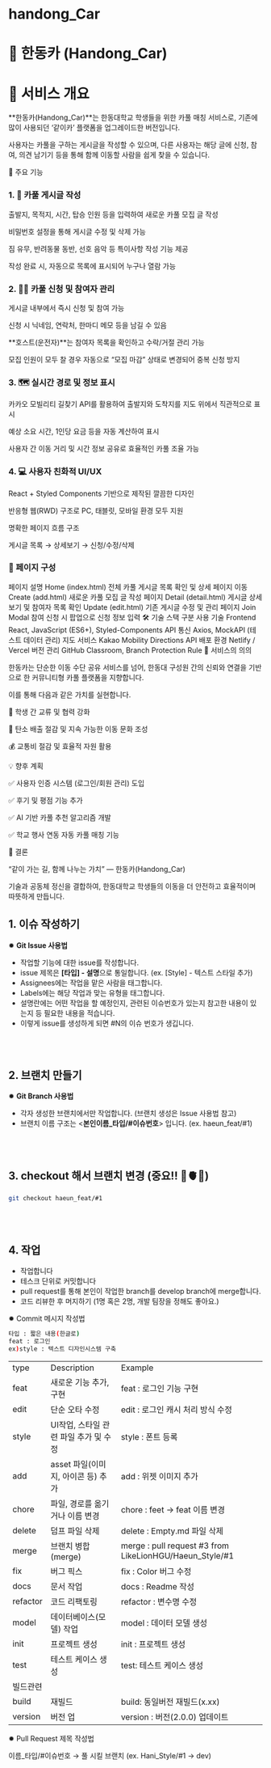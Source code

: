 # handong_Car

# 🚗 한동카 (Handong_Car)
# 🎯 서비스 개요

**한동카(Handong_Car)**는 한동대학교 학생들을 위한 카풀 매칭 서비스로,
기존에 많이 사용되던 ‘같이카’ 플랫폼을 업그레이드한 버전입니다.

사용자는 카풀을 구하는 게시글을 작성할 수 있으며,
다른 사용자는 해당 글에 신청, 참여, 의견 남기기 등을 통해
함께 이동할 사람을 쉽게 찾을 수 있습니다.

🚀 주요 기능
### 1. 📝 카풀 게시글 작성

출발지, 목적지, 시간, 탑승 인원 등을 입력하여 새로운 카풀 모집 글 작성

비밀번호 설정을 통해 게시글 수정 및 삭제 가능

짐 유무, 반려동물 동반, 선호 음악 등 특이사항 작성 기능 제공

작성 완료 시, 자동으로 목록에 표시되어 누구나 열람 가능

### 2. 🙋‍♀️ 카풀 신청 및 참여자 관리

게시글 내부에서 즉시 신청 및 참여 가능

신청 시 닉네임, 연락처, 한마디 메모 등을 남길 수 있음

**호스트(운전자)**는 참여자 목록을 확인하고 수락/거절 관리 가능

모집 인원이 모두 찰 경우 자동으로 “모집 마감” 상태로 변경되어 중복 신청 방지

### 3. 🗺️ 실시간 경로 및 정보 표시

카카오 모빌리티 길찾기 API를 활용하여
출발지와 도착지를 지도 위에서 직관적으로 표시

예상 소요 시간, 1인당 요금 등을 자동 계산하여 표시

사용자 간 이동 거리 및 시간 정보 공유로 효율적인 카풀 조율 가능

### 4. 💻 사용자 친화적 UI/UX

React + Styled Components 기반으로 제작된 깔끔한 디자인

반응형 웹(RWD) 구조로 PC, 태블릿, 모바일 환경 모두 지원

명확한 페이지 흐름 구조

게시글 목록 → 상세보기 → 신청/수정/삭제

### 🧭 페이지 구성
페이지	설명
Home (index.html)	전체 카풀 게시글 목록 확인 및 상세 페이지 이동
Create (add.html)	새로운 카풀 모집 글 작성 페이지
Detail (detail.html)	게시글 상세보기 및 참여자 목록 확인
Update (edit.html)	기존 게시글 수정 및 관리 페이지
Join Modal	참여 신청 시 팝업으로 신청 정보 입력
🛠️ 기술 스택
구분	사용 기술
Frontend	React, JavaScript (ES6+), Styled-Components
API 통신	Axios, MockAPI (테스트 데이터 관리)
지도 서비스	Kakao Mobility Directions API
배포 환경	Netlify / Vercel
버전 관리	GitHub Classroom, Branch Protection Rule
🌱 서비스의 의의

한동카는 단순한 이동 수단 공유 서비스를 넘어,
한동대 구성원 간의 신뢰와 연결을 기반으로 한 커뮤니티형 카풀 플랫폼을 지향합니다.

이를 통해 다음과 같은 가치를 실현합니다.

🤝 학생 간 교류 및 협력 강화

🌿 탄소 배출 절감 및 지속 가능한 이동 문화 조성

💰 교통비 절감 및 효율적 자원 활용

💡 향후 계획

✅ 사용자 인증 시스템 (로그인/회원 관리) 도입

✅ 후기 및 평점 기능 추가

✅ AI 기반 카풀 추천 알고리즘 개발

✅ 학교 행사 연동 자동 카풀 매칭 기능

📌 결론

“같이 가는 길, 함께 나누는 가치” — 한동카(Handong_Car)

기술과 공동체 정신을 결합하여,
한동대학교 학생들의 이동을 더 안전하고 효율적이며 따뜻하게 만듭니다.


## 1. 이슈 작성하기

✹ **Git Issue 사용법**

- 작업할 기능에 대한 issue를 작성합니다.
- issue 제목은 **[타입] - 설명**으로 통일합니다. (ex. [Style] - 텍스트 스타일 추가)
- Assignees에는 작업을 맡은 사람을 태그합니다.
- Labels에는 해당 작업과 맞는 유형을 태그합니다.
- 설명란에는 어떤 작업을 할 예정인지, 관련된 이슈번호가 있는지 참고한 내용이 있는지 등 필요한 내용을 적습니다.
- 이렇게 issue를 생성하게 되면 #N의 이슈 번호가 생깁니다.
<br />
<br />

## 2. 브랜치 만들기

✹  **Git Branch 사용법**

- 각자 생성한 브랜치에서만 작업합니다. (브랜치 생성은 Issue 사용법 참고)
- 브랜치 이름 구조는 <**본인이름_타입/#이슈번호**> 입니다. (ex. haeun_feat/#1)
<br />
<br />

## 3. checkout 해서 브랜치 변경 (중요!! 🧠🫀🧨)

```bash
git checkout haeun_feat/#1
```
<br />
<br />

## 4. 작업

- 작업합니다
- 테스크 단위로 커밋합니다
- pull request를 통해 본인이 작업한 branch를 develop branch에 merge합니다.
- 코드 리뷰한 후 머지하기 (1명 혹은 2명, 개발 팀장을 정해도 좋아요.)

✹  Commit 메시지 작성법

```bash
타입 : 짧은 내용(한글로)
feat : 로그인
ex)style : 텍스트 디자인시스템 구축
```

|  |  |  |
| --- | --- | --- |
| type | Description | Example |
| feat | 새로운 기능 추가, 구현 | feat : 로그인 기능 구현 |
| edit | 단순 오타 수정 | edit : 로그인 캐시 처리 방식 수정 |
| style | UI작업, 스타일 관련 파일 추가 및 수정 | style : 폰트 등록 |
| add | asset 파일(이미지, 아이콘 등) 추가 | add : 위젯 이미지 추가 |
| chore | 파일, 경로를 옮기거나 이름 변경 | chore : feet -> feat 이름 변경 |
| delete | 덤프 파일 삭제 | delete : Empty.md 파일 삭제 |
| merge | 브랜치 병합(merge) | merge : pull request #3 from LikeLionHGU/Haeun_Style/#1 |
| fix | 버그 픽스 | fix : Color 버그 수정 |
| docs | 문서 작업 | docs : Readme 작성 |
| refactor | 코드 리팩토링 | refactor : 변수명 수정 |
| model | 데이터베이스(모델) 작업 | model : 데이터 모델 생성 |
| init | 프로젝트 생성 | init : 프로젝트 생성 |
| test | 테스트 케이스 생성 | test: 테스트 케이스 생성 |
| 빌드관련 |  |  |  
| build | 재빌드 | build: 동일버전 재빌드(x.xx) |
| version | 버전 업 | version : 버전(2.0.0) 업데이트 |



✹  Pull Request 제목 작성법

이름_타입/#이슈번호 → 풀 시킬 브랜치 (ex. Hani_Style/#1 -> dev)
